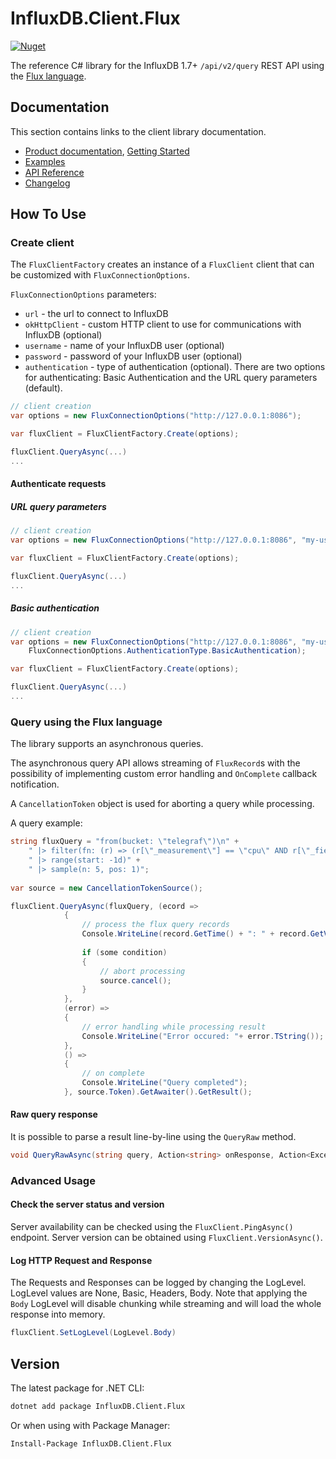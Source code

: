 # InfluxDB.Client.Flux

[![Nuget](https://img.shields.io/nuget/v/InfluxDB.Client.Flux)](https://www.nuget.org/packages/InfluxDB.Client.Flux/)

The reference C# library for the InfluxDB 1.7+ `/api/v2/query` REST API using the [Flux language](http://bit.ly/flux-spec). 

## Documentation

This section contains links to the client library documentation.

* [Product documentation](https://docs.influxdata.com/influxdb/v2.0/api-guide/client-libraries/), [Getting Started](#how-to-use)
* [Examples](../Examples)
* [API Reference](https://influxdata.github.io/influxdb-client-csharp/api/InfluxDB.Client.Flux.FluxClient.html)
* [Changelog](../CHANGELOG.md)

## How To Use

### Create client

The `FluxClientFactory` creates an instance of a `FluxClient` client that can be customized with `FluxConnectionOptions`.

`FluxConnectionOptions` parameters:
 
- `url` -  the url to connect to InfluxDB 
- `okHttpClient` - custom HTTP client to use for communications with InfluxDB (optional)
- `username` - name of your InfluxDB user (optional)
- `password` - password of your InfluxDB user (optional)
- `authentication` - type of authentication (optional). There are two options for authenticating: Basic Authentication and the URL query parameters (default).

```c#
// client creation
var options = new FluxConnectionOptions("http://127.0.0.1:8086");

var fluxClient = FluxClientFactory.Create(options);

fluxClient.QueryAsync(...)
...
```
#### Authenticate requests

##### URL query parameters
```c#
// client creation
var options = new FluxConnectionOptions("http://127.0.0.1:8086", "my-user", "my-password".ToCharArray());

var fluxClient = FluxClientFactory.Create(options);

fluxClient.QueryAsync(...)
...
```

##### Basic authentication
```c#
// client creation
var options = new FluxConnectionOptions("http://127.0.0.1:8086", "my-user", "my-password".ToCharArray(),
    FluxConnectionOptions.AuthenticationType.BasicAuthentication);

var fluxClient = FluxClientFactory.Create(options);

fluxClient.QueryAsync(...)
...
```

### Query using the Flux language

The library supports an asynchronous queries. 

The asynchronous query API allows streaming of `FluxRecord`s with the possibility of implementing custom
error handling and `OnComplete` callback notification. 

A `CancellationToken` object is used for aborting a query while processing. 

A query example:   

```c#
string fluxQuery = "from(bucket: \"telegraf\")\n" +
    " |> filter(fn: (r) => (r[\"_measurement\"] == \"cpu\" AND r[\"_field\"] == \"usage_system\"))" +
    " |> range(start: -1d)" +
    " |> sample(n: 5, pos: 1)";
    
var source = new CancellationTokenSource();

fluxClient.QueryAsync(fluxQuery, (ecord =>
            {
                // process the flux query records
                Console.WriteLine(record.GetTime() + ": " + record.GetValue());
                
                if (some condition) 
                {
                    // abort processing
                    source.cancel();
                }
            },
            (error) =>
            {
                // error handling while processing result
                Console.WriteLine("Error occured: "+ error.TString());
            }, 
            () =>
            {
                // on complete
                Console.WriteLine("Query completed");
            }, source.Token).GetAwaiter().GetResult();
```

#### Raw query response

It is possible to parse a result line-by-line using the `QueryRaw` method.  

```c#
void QueryRawAsync(string query, Action<string> onResponse, Action<Exception> onError, Action onComplete);
```

### Advanced Usage

#### Check the server status and version

Server availability can be checked using the `FluxClient.PingAsync()` endpoint.  Server version can be obtained using `FluxClient.VersionAsync()`.
 
#### Log HTTP Request and Response

The Requests and Responses can be logged by changing the LogLevel. LogLevel values are None, Basic, Headers, Body. Note that 
applying the `Body` LogLevel will disable chunking while streaming and will load the whole response into memory.  

```c#
fluxClient.SetLogLevel(LogLevel.Body)
```
 
## Version

The latest package for .NET CLI:
```bash
dotnet add package InfluxDB.Client.Flux
```
  
Or when using with Package Manager:
```bash
Install-Package InfluxDB.Client.Flux
```